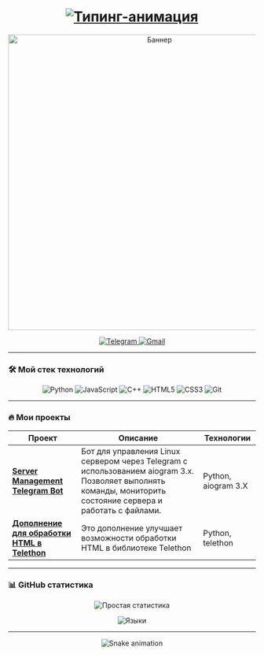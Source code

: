 <div align="center">
  
  <!-- Анимированный заголовок -->
  <h1 align="center"> 
    <a href="https://git.io/typing-svg">
      <img src="https://readme-typing-svg.demolab.com?font=Fira+Code&weight=600&size=26&duration=4000&pause=1000&color=000000&center=true&vCenter=true&width=500&lines=Привет!;Я+студент-разработчик;Python%2FJS%2FC%2B%2B;" alt="Типинг-анимация" />
    </a>
  </h1>

  <!-- Баннер с гифкой/изображением -->
  <img src="https://i.gifer.com/origin/2d/2d8d3a8e9a94a0a09f0d4e0e0e0e0e0e.gif" width="600" alt="Баннер">

  <!-- Соцсети -->
  <p align="center">
    <a href="https://t.me/REYIL">
      <img src="https://img.shields.io/badge/Telegram-2CA5E0?style=for-the-badge&logo=telegram&logoColor=white" alt="Telegram">
    </a>
    <a href="mailto:azamatilbulov015@email.com">
      <img src="https://img.shields.io/badge/Gmail-D14836?style=for-the-badge&logo=gmail&logoColor=white" alt="Gmail">
    </a>
  </p>
</div>

---

### 🛠 Мой стек технологий

<div align="center">
  
  ![Python](https://img.shields.io/badge/Python-3776AB?style=for-the-badge&logo=python&logoColor=white)
  ![JavaScript](https://img.shields.io/badge/JavaScript-F7DF1E?style=for-the-badge&logo=javascript&logoColor=black)
  ![C++](https://img.shields.io/badge/C%2B%2B-00599C?style=for-the-badge&logo=c%2B%2B&logoColor=white)
  ![HTML5](https://img.shields.io/badge/HTML5-E34F26?style=for-the-badge&logo=html5&logoColor=white)
  ![CSS3](https://img.shields.io/badge/CSS3-1572B6?style=for-the-badge&logo=css3&logoColor=white)
  ![Git](https://img.shields.io/badge/Git-F05032?style=for-the-badge&logo=git&logoColor=white)

</div>

---

### 🔥 Мои проекты

| Проект | Описание | Технологии |
|--------|----------|-------------|
| **[Server Management Telegram Bot](https://github.com/Azamat2023i/ServerManagementTelegramBot)** | Бот для управления Linux сервером через Telegram с использованием aiogram 3.x. Позволяет выполнять команды, мониторить состояние сервера и работать с файлами. | Python, aiogram 3.X |
| **[Дополнение для обработки HTML в Telethon](https://github.com/Azamat2023i/ADDON_TELETHON)** | Это дополнение улучшает возможности обработки HTML в библиотеке Telethon | Python, telethon |

---

### 📊 GitHub статистика

<div align="center">
  
  ![Простая статистика](https://github-readme-stats.vercel.app/api?username=Azamat2023i&show_icons=true&count_private=true&hide_title=true&hide_border=true&bg_color=00000000&text_color=333&icon_color=20C20E)
  
  ![Языки](https://github-readme-stats.vercel.app/api/top-langs/?username=Azamat2023i&layout=compact&hide_border=true&bg_color=00000000&title_color=20C20E)

</div>

---

<div align="center">
  
  ![Snake animation](https://github.com/Azamat2023i/Azamat2023i/blob/output/github-contribution-grid-snake.svg)

</div>
